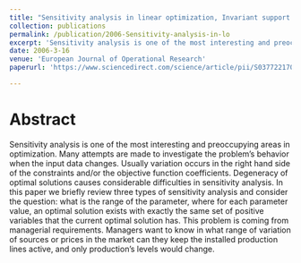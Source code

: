```yaml
---
title: "Sensitivity analysis in linear optimization, Invariant support set intervals"
collection: publications
permalink: /publication/2006-Sensitivity-analysis-in-lo
excerpt: 'Sensitivity analysis is one of the most interesting and preoccupying areas in optimization. Many attempts are made to investigate the problem’s behavior when the input data changes.'
date: 2006-3-16
venue: 'European Journal of Operational Research'
paperurl: 'https://www.sciencedirect.com/science/article/pii/S0377221705002808'

---
```

Abstract
======
  Sensitivity analysis is one of the most interesting and preoccupying areas in optimization. Many attempts are made to investigate the problem’s behavior when the input data changes. Usually variation occurs in the right hand side of the constraints and/or the objective function coefficients. Degeneracy of optimal solutions causes considerable difficulties in sensitivity analysis. In this paper we briefly review three types of sensitivity analysis and consider the question: what is the range of the parameter, where for each parameter value, an optimal solution exists with exactly the same set of positive variables that the current optimal solution has. This problem is coming from managerial requirements. Managers want to know in what range of variation of sources or prices in the market can they keep the installed production lines active, and only production’s levels would change.

